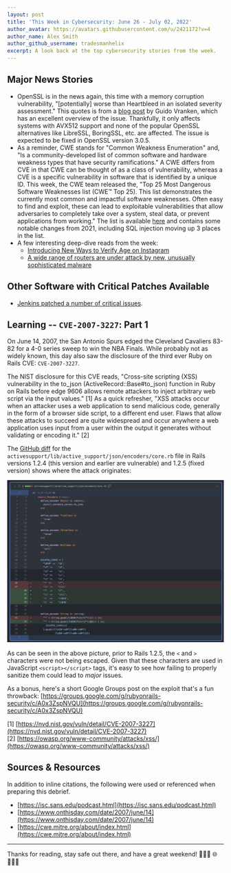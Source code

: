 ```yaml
---
layout: post
title: 'This Week in Cybersecurity: June 26 - July 02, 2022'
author_avatar: https://avatars.githubusercontent.com/u/2421172?v=4
author_name: Alex Smith
author_github_username: tradesmanhelix
excerpt: A look back at the top cybersecurity stories from the week.
---
```


##  Major News Stories
* OpenSSL is in the news again, this time with a memory corruption vulnerability, "[potentially] worse than Heartbleed in an isolated severity assessment." This quotes is from a [blog post](https://guidovranken.com/2022/06/27/notes-on-openssl-remote-memory-corruption/) by Guido Vranken, which has an excellent overview of the issue. Thankfully, it only affects systems with AVX512 support and none of the popular OpenSSL alternatives like LibreSSL, BoringSSL, etc. are affected. The issue is expected to be fixed in OpenSSL version 3.0.5.
* As a reminder, CWE stands for "Common Weakness Enumeration" and, "Is a community-developed list of common software and hardware weakness types that have security ramifications." A CWE differs from CVE in that CWE can be thought of as a class of vulnerability, whereas a CVE is a specific vulnerability in software that is identified by a unique ID. This week, the CWE team released the, "Top 25 Most Dangerous Software Weaknesses list (CWE™ Top 25). This list demonstrates the currently most common and impactful software weaknesses. Often easy to find and exploit, these can lead to exploitable vulnerabilities that allow adversaries to completely take over a system, steal data, or prevent applications from working." The list is available [here](https://cwe.mitre.org/about/index.html) and contains some notable changes from 2021, including SQL injection moving up 3 places in the list.
* A few interesting deep-dive reads from the week:
  * [Introducing New Ways to Verify Age on Instagram](https://about.fb.com/news/2022/06/new-ways-to-verify-age-on-instagram/)
  * [A wide range of routers are under attack by new, unusually sophisticated malware](https://arstechnica.com/information-technology/2022/06/a-wide-range-of-routers-are-under-attack-by-new-unusually-sophisticated-malware/)

## Other Software with Critical Patches Available
* [Jenkins patched a number of critical issues](https://www.jenkins.io/security/advisory/2022-06-22/).

## Learning -- `CVE-2007-3227`: Part 1
On June 14, 2007, the San Antonio Spurs edged the Cleveland Cavaliers 83-82 for a 4-0 series sweep to win the NBA Finals. While probably not as widely known, this day also saw the disclosure of the third ever Ruby on Rails CVE: `CVE-2007-3227`.

The NIST disclosure for this CVE reads, "Cross-site scripting (XSS) vulnerability in the to_json (ActiveRecord::Base#to_json) function in Ruby on Rails before edge 9606 allows remote attackers to inject arbitrary web script via the input values." [1] As a quick refresher, "XSS attacks occur when an attacker uses a web application to send malicious code, generally in the form of a browser side script, to a different end user. Flaws that allow these attacks to succeed are quite widespread and occur anywhere a web application uses input from a user within the output it generates without validating or encoding it." [2]

The [GitHub diff](https://github.com/rails/rails/compare/v1.2.4...v1.2.5#diff-debc9b4d3ae8db53949f488775540f0792ec334405a809b8c418580efbe93dcf) for the `activesupport/lib/active_support/json/encoders/core.rb` file in Rails versions 1.2.4 (this version and earlier are vulnerable) and 1.2.5 (fixed version) shows where the attack originates:

![CVE-2007-3227](../images/posts/2022-07-01-cybersecurity-debrief-2022-07-02/CVE-2007-3227.png)

As can be seen in the above picture, prior to Rails 1.2.5, the `<` and `>` characters were not being escaped. Given that these characters are used in JavaScript `<script></script>` tags, it's easy to see how failing to properly sanitize them could lead to _major_ issues.

As a bonus, here's a short Google Groups post on the exploit that's a fun throwback: [https://groups.google.com/g/rubyonrails-security/c/A0x3ZspNVQU](https://groups.google.com/g/rubyonrails-security/c/A0x3ZspNVQU)

[1] [https://nvd.nist.gov/vuln/detail/CVE-2007-3227](https://nvd.nist.gov/vuln/detail/CVE-2007-3227)  
[2] [https://owasp.org/www-community/attacks/xss/](https://owasp.org/www-community/attacks/xss/)  

## Sources & Resources
In addition to inline citations, the following were used or referenced when preparing this debrief.
* [https://isc.sans.edu/podcast.html](https://isc.sans.edu/podcast.html)
* [https://www.onthisday.com/date/2007/june/14](https://www.onthisday.com/date/2007/june/14)
* [https://cwe.mitre.org/about/index.html](https://cwe.mitre.org/about/index.html)

----

Thanks for reading, stay safe out there, and have a great weekend! 👩🏿‍💻 🌐 👨🏽‍💻
